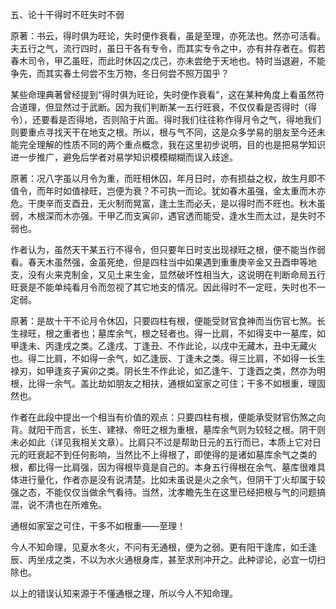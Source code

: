 五、论十干得时不旺失时不弱

原著：书云，得时俱为旺论，失时便作衰看，虽是至理，亦死法也。然亦可活看。夫五行之气，流行四时，虽日干各有专令，而其实专令之中，亦有并存者在。假若春木司令，甲乙虽旺，而此时休囚之戊己，亦未尝绝于天地也。特时当退避，不能争先，而其实春土何尝不生万物，冬日何尝不照万国乎？

某些命理典著曾经提到“得时俱为旺论，失时便作衰看”，这在某种角度上看虽然符合道理，但显然过于武断。因为我们判断某一五行旺衰，不仅仅看是否得时（得令），还要看是否得地，否则陷于片面。得时我们往往称作得月令之气，得地我们则要重点寻找天干在地支之根。所以，根与气不同，这是众多学易的朋友至今还未能完全理解的性质不同的两个重点概念，我在这里初步说明，目的也是把易学知识进一步推广，避免后学者对易学知识模模糊糊而误入歧途。

原著：况八字虽以月令为重，而旺相休囚，年月日时，亦有损益之权，故生月即不值令，而年时如值禄旺，岂便为衰？不可执一而论。犹如春木虽强，金太重而木亦危。干庚辛而支酉丑，无火制而晃富，逢土生而必夭，是以得时而不旺也。秋木虽弱，木根深而木亦强。干甲乙而支寅卯，遇官透而能受，逢水生而太过，是失时不弱也。

作者认为，虽然天干某五行不得令，但只要年日时支出现禄旺之根，便不能当作弱看。春天木虽然强，金虽死绝，但是四柱当中如果遇到重重庚辛金又丑酉申等地支，没有火来克制金，又见土来生金，显然破坏性相当大，这说明在判断命局五行旺衰是不能单纯看月令而忽视了其它地支的情况。因此得时不一定旺，失时也不一定弱。

原著：是故十干不论月令休囚，只要四柱有根，便能受财官食神而当伤官七煞。长生禄旺，根之重者也；墓库余气，根之轻者也。得一比肩，不如得支中一墓库，如甲逢未、丙逢戌之类。乙逢戌、丁逢丑、不作此论，以戌中无藏木，丑中无藏火也。得二比肩，不如得一余气，如乙逢辰、丁逢未之类。得三比肩，不如得一长生禄刃，如甲逢亥子寅卯之类。阴长生不作此论，如乙逢午、丁逢酉之类，然亦为明根，比得一余气。盖比劫如朋友之相扶，通根如室家之可住；干多不如根重，理固然也。

作者在此段中提出一个相当有价值的观点：只要四柱有根，便能承受财官伤煞之向背。就阳干而言，长生、建禄、帝旺之根为重根，墓库余气则为较轻之根。阴干则未必如此（详见我相关文章）。比肩只不过是帮助日元的五行而已，本质上它对日元的旺衰起不到任何影响，当然比不上得根了，即使得的是诸如墓库余气之类的根，都比得一比肩强，因为得根毕竟是自己的。本身五行得根在余气、墓库很难具体进行量化，作者亦是没有说清楚。比如未虽说是火之余气，但阴干丁火却属于较强之态，不能仅仅当做余气看待。当然，沈孝瞻先生在这里已经把根与气的问题搞混，说不清也在所难免。

通根如家室之可住，干多不如根重——至理！

今人不知命理，见夏水冬火，不问有无通根，便为之弱。更有阳干逢库，如壬逢辰、丙坐戌之类，不以为水火通根身库，甚至求刑冲开之。此种谬论，必宜一切扫除也。

以上的错误认知来源于不懂通根之理，所以今人不知命理。

